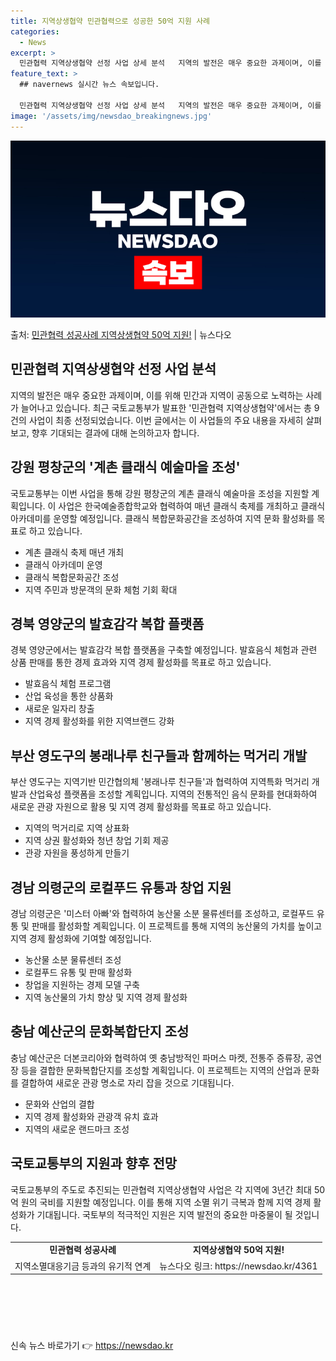 ```yaml
---
title: 지역상생협약 민관협력으로 성공한 50억 지원 사례
categories:
  - News
excerpt: >
  민관협력 지역상생협약 선정 사업 상세 분석   지역의 발전은 매우 중요한 과제이며, 이를 위해 민간과 지역이…
feature_text: >
  ## navernews 실시간 뉴스 속보입니다.

  민관협력 지역상생협약 선정 사업 상세 분석   지역의 발전은 매우 중요한 과제이며, 이를 위해 민간과 지역이…
image: '/assets/img/newsdao_breakingnews.jpg'
---
```


![뉴스다오 속보](/assets/img/newsdao_breakingnews.jpg)

<p>출처: <a href="https://newsdao.kr/4361" rel="dofollow">민관협력 성공사례 지역상생협약 50억 지원!</a> | 뉴스다오</p>

<h2 data-ke-size="size26">민관협력 지역상생협약 선정 사업 분석</h2>
<p data-ke-size="size16">지역의 발전은 매우 중요한 과제이며, 이를 위해 민간과 지역이 공동으로 노력하는 사례가 늘어나고 있습니다. 최근 국토교통부가 발표한 '민관협력 지역상생협약'에서는 총 9건의 사업이 최종 선정되었습니다. 이번 글에서는 이 사업들의 주요 내용을 자세히 살펴보고, 향후 기대되는 결과에 대해 논의하고자 합니다.</p>

<h2 data-ke-size="size24">강원 평창군의 '계촌 클래식 예술마을 조성'</h2>
<p data-ke-size="size16">국토교통부는 이번 사업을 통해 강원 평창군의 계촌 클래식 예술마을 조성을 지원할 계획입니다. 이 사업은 한국예술종합학교와 협력하여 매년 클래식 축제를 개최하고 클래식 아카데미를 운영할 예정입니다. 클래식 복합문화공간을 조성하여 지역 문화 활성화를 목표로 하고 있습니다.</p>
<ul>
  <li>계촌 클래식 축제 매년 개최</li>
  <li>클래식 아카데미 운영</li>
  <li>클래식 복합문화공간 조성</li>
  <li>지역 주민과 방문객의 문화 체험 기회 확대</li>
</ul>

<h2 data-ke-size="size24">경북 영양군의 발효감각 복합 플랫폼</h2>
<p data-ke-size="size16">경북 영양군에서는 발효감각 복합 플랫폼을 구축할 예정입니다. 발효음식 체험과 관련 상품 판매를 통한 경제 효과와 지역 경제 활성화를 목표로 하고 있습니다.</p>
<ul>
  <li>발효음식 체험 프로그램</li>
  <li>산업 육성을 통한 상품화</li>
  <li>새로운 일자리 창출</li>
  <li>지역 경제 활성화를 위한 지역브랜드 강화</li>
</ul>

<h2 data-ke-size="size24">부산 영도구의 봉래나루 친구들과 함께하는 먹거리 개발</h2>
<p data-ke-size="size16">부산 영도구는 지역기반 민간협의체 '봉래나루 친구들'과 협력하여 지역특화 먹거리 개발과 산업육성 플랫폼을 조성할 계획입니다. 지역의 전통적인 음식 문화를 현대화하여 새로운 관광 자원으로 활용 및 지역 경제 활성화를 목표로 하고 있습니다.</p>
<ul>
  <li>지역의 먹거리로 지역 상표화</li>
  <li>지역 상권 활성화와 청년 창업 기회 제공</li>
  <li>관광 자원을 풍성하게 만들기</li>
</ul>

<h2 data-ke-size="size24">경남 의령군의 로컬푸드 유통과 창업 지원</h2>
<p data-ke-size="size16">경남 의령군은 '미스터 아빠'와 협력하여 농산물 소분 물류센터를 조성하고, 로컬푸드 유통 및 판매를 활성화할 계획입니다. 이 프로젝트를 통해 지역의 농산물의 가치를 높이고 지역 경제 활성화에 기여할 예정입니다.</p>
<ul>
  <li>농산물 소분 물류센터 조성</li>
  <li>로컬푸드 유통 및 판매 활성화</li>
  <li>창업을 지원하는 경제 모델 구축</li>
  <li>지역 농산물의 가치 향상 및 지역 경제 활성화</li>
</ul>

<h2 data-ke-size="size24">충남 예산군의 문화복합단지 조성</h2>
<p data-ke-size="size16">충남 예산군은 더본코리아와 협력하여 옛 충남방적인 파머스 마켓, 전통주 증류장, 공연장 등을 결합한 문화복합단지를 조성할 계획입니다. 이 프로젝트는 지역의 산업과 문화를 결합하여 새로운 관광 명소로 자리 잡을 것으로 기대됩니다.</p>
<ul>
  <li>문화와 산업의 결합</li>
  <li>지역 경제 활성화와 관광객 유치 효과</li>
  <li>지역의 새로운 랜드마크 조성</li>
</ul>

<h2 data-ke-size="size24">국토교통부의 지원과 향후 전망</h2>
<p data-ke-size="size16">국토교통부의 주도로 추진되는 민관협력 지역상생협약 사업은 각 지역에 3년간 최대 50억 원의 국비를 지원할 예정입니다. 이를 통해 지역 소멸 위기 극복과 함께 지역 경제 활성화가 기대됩니다. 국토부의 적극적인 지원은 지역 발전의 중요한 마중물이 될 것입니다.</p>

<table style="width: 100%;">
  <tr>
    <td style="text-align: center; height: 17px;"><b>민관협력 성공사례</b></td>
    <td style="text-align: center; height: 17px;"><b>지역상생협약 50억 지원!</b></td>
  </tr>
  <tr>
    <td>지역소멸대응기금 등과의 유기적 연계</td>
    <td>뉴스다오 링크: https://newsdao.kr/4361</td>
  </tr>
</table>
<h2 data-ke-size="size26">&nbsp;</h2>
<p data-ke-size="size16">&nbsp;</p> 

신속 뉴스 바로가기 👉 <a href="https://newsdao.kr" rel="dofollow">https://newsdao.kr</a>


